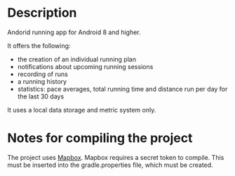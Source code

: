 # Description
Andorid running app for Android 8 and higher.

It offers the following:
- the creation of an individual running plan
- notifications about upcoming running sessions
- recording of runs
- a running history
- statistics: pace averages, total running time and distance run per day for the last 30 days

It uses a local data storage and metric system only.

# Notes for compiling the project 
The project uses [Mapbox](https://www.mapbox.com/). Mapbox requires a secret token to compile. This must be inserted into the gradle.properties file, which must be created. 

